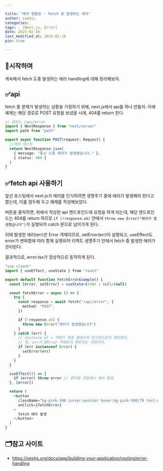```yaml
---

title: "에러 핸들링 - fetch 중 발생하는 에러"
author: saemii
categories: 
tags: - [Next.js, Error]
date: 2025-02-16
last_modified_at: 2025-02-16
pin: true

---
```


## 📌시작하며

계속해서 fetch 도중 발생하는 에러 handling에 대해 정리해보자.

## ✅api

fetch 중 문제가 발생하는 상황을 가정하기 위해, next.js에서 api를 하나 만들자.
아래 예제는 해당 경로로 POST 요청을 보냈을 시에, 404를 return 한다.

```typescript
// 경로는 /api/error
import { NextResponse } from "next/server"
import path from "path"

export async function POST(request: Request) {
  //에러 테스트
  return NextResponse.json(
    { message: "통신 도중 에러가 발생했습니다." },
    { status: 400 }
  )
}
```

## ✅fetch api 사용하기

앞선 포스팅에서 next.js가 에러를 인식하려면 생명주기 중에 에러가 발생해야 한다고 했는데, 이를 염두해 두고 예제를 작성해보았다.

버튼을 클릭하면, 위에서 작성한 api 엔드포인드에 요청을 하게 되는데, 해당 엔드포인드는 404를 return 하므로 `if (!response.ok)` 안에서 `throw new Error("에러가 발생했습니다")`가 실행되어 catch 문으로 넘어가게 된다.

이때 발생한 에러(err)은 Error 객체이므로, setError(err)이 실행되고, useEffect도 error가 변화함에 따라 함께 실행되어 리액트 생명주기 안에서 fetch 중 발생한 에러가 관리된다.

결과적으로, error.tsx가 정상적으로 동작하게 된다.

```typescript
"use client"
import { useEffect, useState } from "react"

export default function FetchErrorExample() {
  const [error, setError] = useState<Error | null>(null)

  const fetchError = async () => {
    try {
      const response = await fetch("/api/error", {
        method: "POST",
      })

      if (!response.ok) {
        throw new Error("에러가 발생했습니다")
      }
    } catch (err) {
      // instance of = 객체가 특정 클래스의 인스턴스인지 확인한다.
      // 즉, err가 ERrror 객체인지 확인하는 과정이다.
      if (err instanceof Error) {
        setError(err)
      }
    }
  }

  useEffect(() => {
    if (error) throw error // 렌더링 과정에서 에러 발생
  }, [error])

  return (
    <button
      className="bg-pink-500 cursor-pointer hover:bg-pink-500/70 text-white p-2 rounded-md"
      onClick={fetchError}
    >
      fetch 에러 발생
    </button>
  )
}
```

## 🗂️참고 사이트

- <https://nextjs.org/docs/app/building-your-application/routing/error-handling>
